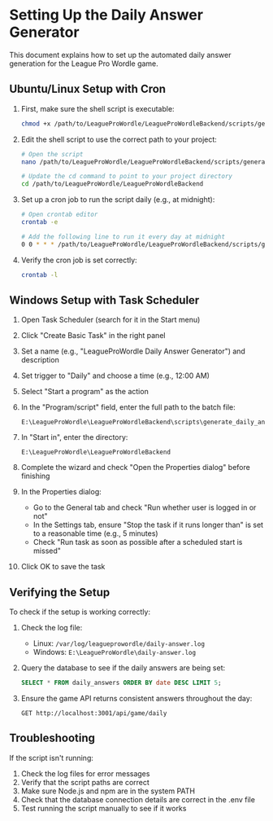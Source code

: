 # Setting Up the Daily Answer Generator

This document explains how to set up the automated daily answer generation for the League Pro Wordle game.

## Ubuntu/Linux Setup with Cron

1. First, make sure the shell script is executable:

   ```bash
   chmod +x /path/to/LeagueProWordle/LeagueProWordleBackend/scripts/generate_daily_answer.sh
   ```

2. Edit the shell script to use the correct path to your project:

   ```bash
   # Open the script
   nano /path/to/LeagueProWordle/LeagueProWordleBackend/scripts/generate_daily_answer.sh

   # Update the cd command to point to your project directory
   cd /path/to/LeagueProWordle/LeagueProWordleBackend
   ```

3. Set up a cron job to run the script daily (e.g., at midnight):

   ```bash
   # Open crontab editor
   crontab -e

   # Add the following line to run it every day at midnight
   0 0 * * * /path/to/LeagueProWordle/LeagueProWordleBackend/scripts/generate_daily_answer.sh
   ```

4. Verify the cron job is set correctly:

   ```bash
   crontab -l
   ```

## Windows Setup with Task Scheduler

1. Open Task Scheduler (search for it in the Start menu)

2. Click "Create Basic Task" in the right panel

3. Set a name (e.g., "LeagueProWordle Daily Answer Generator") and description

4. Set trigger to "Daily" and choose a time (e.g., 12:00 AM)

5. Select "Start a program" as the action

6. In the "Program/script" field, enter the full path to the batch file:
   ```
   E:\LeagueProWordle\LeagueProWordleBackend\scripts\generate_daily_answer.bat
   ```

7. In "Start in", enter the directory:
   ```
   E:\LeagueProWordle\LeagueProWordleBackend
   ```

8. Complete the wizard and check "Open the Properties dialog" before finishing

9. In the Properties dialog:
   - Go to the General tab and check "Run whether user is logged in or not"
   - In the Settings tab, ensure "Stop the task if it runs longer than" is set to a reasonable time (e.g., 5 minutes)
   - Check "Run task as soon as possible after a scheduled start is missed"

10. Click OK to save the task

## Verifying the Setup

To check if the setup is working correctly:

1. Check the log file:
   - Linux: `/var/log/leagueprowordle/daily-answer.log`
   - Windows: `E:\LeagueProWordle\daily-answer.log`

2. Query the database to see if the daily answers are being set:
   ```sql
   SELECT * FROM daily_answers ORDER BY date DESC LIMIT 5;
   ```

3. Ensure the game API returns consistent answers throughout the day:
   ```
   GET http://localhost:3001/api/game/daily
   ```

## Troubleshooting

If the script isn't running:

1. Check the log files for error messages
2. Verify that the script paths are correct
3. Make sure Node.js and npm are in the system PATH
4. Check that the database connection details are correct in the .env file
5. Test running the script manually to see if it works 